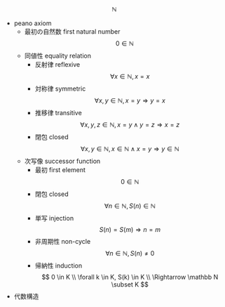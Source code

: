 $$
\mathbb N
$$
- peano axiom
    - 最初の自然数 first natural number
        $$
        0  \in \mathbb N
        $$
    - 同値性 equality relation
        - 反射律 reflexive
            $$
            \forall x \in \mathbb N, x = x
            $$
        - 対称律 symmetric
            $$
            \forall x, y \in \mathbb N, x = y \Rightarrow y = x
            $$
        - 推移律 transitive
            $$
            \forall x, y, z \in \mathbb N, x = y \land y = z \Rightarrow x = z
            $$
        - 閉包 closed
            $$
            \forall x, y \in \mathbb N, x \in \mathbb N \land x = y \Rightarrow y \in \mathbb N
            $$
    - 次写像 successor function
        - 最初 first element
        $$
        0 \in \mathbb N
        $$
        - 閉包 closed
            $$
            \forall n \in \mathbb N, S(n) \in \mathbb N
            $$
        - 単写 injection
            $$
            S(n)=S(m) \Rightarrow n=m
            $$
        - 非周期性 non-cycle
            $$
            \forall n \in \mathbb N, S(n) \ne 0
            $$
        - 帰納性 induction
            $$
            0 \in K \\
            \forall k \in K, S(k) \in K \\
            \Rightarrow \mathbb N \subset K
            $$
- 代数構造